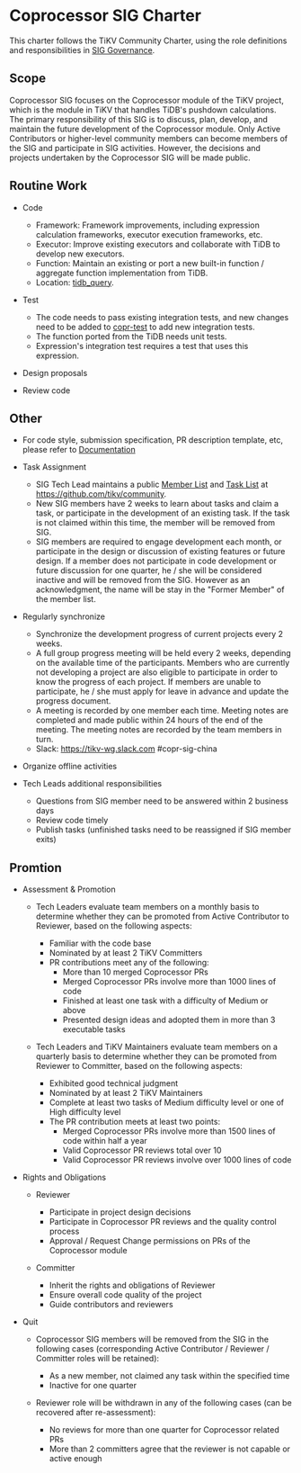 # Coprocessor SIG Charter

This charter follows the TiKV Community Charter, using the role definitions and responsibilities in [SIG Governance](/GOVERNANCE.md).

## Scope

Coprocessor SIG focuses on the Coprocessor module of the TiKV project, which is the module in TiKV that handles TiDB's pushdown calculations. The primary responsibility of this SIG is to discuss, plan, develop, and maintain the future development of the Coprocessor module. Only Active Contributors or higher-level community members can become members of the SIG and participate in SIG activities. However, the decisions and projects undertaken by the Coprocessor SIG will be made public.

## Routine Work

- Code
  - Framework: Framework improvements, including expression calculation frameworks, executor execution frameworks, etc.
  - Executor: Improve existing executors and collaborate with TiDB to develop new executors.
  - Function: Maintain an existing or port a new built-in function / aggregate function implementation from TiDB.
  - Location: [tidb_query](https://github.com/tikv/tikv/tree/master/components/tidb_query).

- Test
  - The code needs to pass existing integration tests, and new changes need to be added to [copr-test](https://github.com/tikv/copr-test) to add new integration tests.
  - The function ported from the TiDB needs unit tests.
  - Expression's integration test requires a test that uses this expression.

- Design proposals
- Review code

## Other

- For code style, submission specification, PR description template, etc, please refer to [Documentation](https://github.com/tikv/tikv/blob/master/CONTRIBUTING.md)

- Task Assignment
  - SIG Tech Lead maintains a public [Member List](./membership.md) and [Task List](./workflow-zh_CN.md) at https://github.com/tikv/community.
  - New SIG members have 2 weeks to learn about tasks and claim a task, or participate in the development of an existing task. If the task is not claimed within this time, the member will be removed from SIG.
  - SIG members are required to engage development each month, or participate in the design or discussion of existing features or future design. If a member does not participate in code development or future discussion for one quarter, he / she will be considered inactive and will be removed from the SIG. However as an acknowledgment, the name will be stay in the "Former Member" of the member list.

- Regularly synchronize
  - Synchronize the development progress of current projects every 2 weeks.
  - A full group progress meeting will be held every 2 weeks, depending on the available time of the participants. Members who are currently not developing a project are also eligible to participate in order to know the progress of each project. If members are unable to participate, he / she must apply for leave in advance and update the progress document.
  - A meeting is recorded by one member each time. Meeting notes are completed and made public within 24 hours of the end of the meeting. The meeting notes are recorded by the team members in turn.
  - Slack: https://tikv-wg.slack.com #copr-sig-china

- Organize offline activities

- Tech Leads additional responsibilities
  - Questions from SIG member need to be answered within 2 business days
  - Review code timely
  - Publish tasks (unfinished tasks need to be reassigned if SIG member exits)

## Promtion

- Assessment & Promotion
  - Tech Leaders evaluate team members on a monthly basis to determine whether they can be promoted from Active Contributor to Reviewer, based on the following aspects:
    - Familiar with the code base
    - Nominated by at least 2 TiKV Committers
    - PR contributions meet any of the following:
      - More than 10 merged Coprocessor PRs
      - Merged Coprocessor PRs involve more than 1000 lines of code
      - Finished at least one task with a difficulty of Medium or above
      - Presented design ideas and adopted them in more than 3 executable tasks

  - Tech Leaders and TiKV Maintainers evaluate team members on a quarterly basis to determine whether they can be promoted from Reviewer to Committer, based on the following aspects:
    - Exhibited good technical judgment
    - Nominated by at least 2 TiKV Maintainers
    - Complete at least two tasks of Medium difficulty level or one of High difficulty level
    - The PR contribution meets at least two points:
      - Merged Coprocessor PRs involve more than 1500 lines of code within half a year
      - Valid Coprocessor PR reviews total over 10
      - Valid Coprocessor PR reviews involve over 1000 lines of code

- Rights and Obligations
  - Reviewer
    - Participate in project design decisions
    - Participate in Coprocessor PR reviews and the quality control process
    - Approval / Request Change permissions on PRs of the Coprocessor module

  - Committer
    - Inherit the rights and obligations of Reviewer
    - Ensure overall code quality of the project
    - Guide contributors and reviewers

- Quit
  - Coprocessor SIG members will be removed from the SIG in the following cases (corresponding Active Contributor / Reviewer / Committer roles will be retained):
    - As a new member, not claimed any task within the specified time
    - Inactive for one quarter

  - Reviewer role will be withdrawn in any of the following cases (can be recovered after re-assessment):
    - No reviews for more than one quarter for Coprocessor related PRs
    - More than 2 committers agree that the reviewer is not capable or active enough

